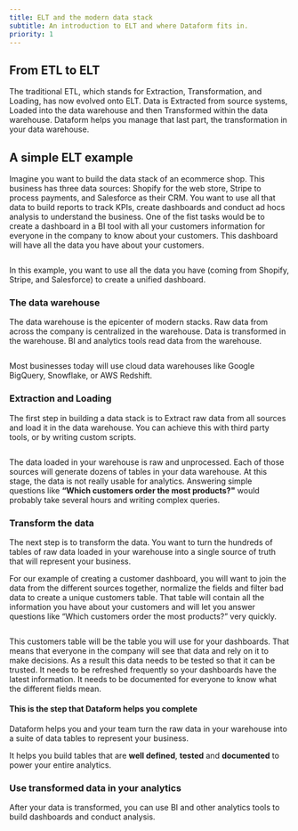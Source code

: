 ```yaml
---
title: ELT and the modern data stack
subtitle: An introduction to ELT and where Dataform fits in.
priority: 1
---
```


## From ETL to ELT

The traditional ETL, which stands for Extraction, Transformation, and Loading, has now evolved onto ELT. Data is Extracted from source systems, Loaded into the data warehouse and then Transformed within the data warehouse. Dataform helps you manage that last part, the transformation in your data warehouse.

## A simple ELT example

Imagine you want to build the data stack of an ecommerce shop. This business has three data sources: Shopify for the web store, Stripe to process payments, and Salesforce as their CRM. You want to use all that data to build reports to track KPIs, create dashboards and conduct ad hocs analysis to understand the business. One of the fist tasks would be to create a dashboard in a BI tool with all your customers information for everyone in the company to know about your customers. This dashboard will have all the data you have about your customers.

<img src="https://assets.dataform.co/docs/introduction/example_simple_schema.png" max-width="753"  alt="" />

In this example, you want to use all the data you have (coming from Shopify, Stripe, and Salesforce) to create a unified dashboard.

### The data warehouse

The data warehouse is the epicenter of modern stacks. Raw data from across the company is centralized in the warehouse. Data is transformed in the warehouse. BI and analytics tools read data from the warehouse.

<img src="https://assets.dataform.co/docs/introduction/datastack_simple_schema.png" max-width="819"  alt="" />

Most businesses today will use cloud data warehouses like Google BigQuery, Snowflake, or AWS Redshift.

### Extraction and Loading

The first step in building a data stack is to Extract raw data from all sources and load it in the data warehouse. You can achieve this with third party tools, or by writing custom scripts.

<img src="https://assets.dataform.co/docs/introduction/elt_illustration_step1.png" max-width="1100"  alt="" />

The data loaded in your warehouse is raw and unprocessed. Each of those sources will generate dozens of tables in your data warehouse. At this stage, the data is not really usable for analytics. Answering simple questions like **“Which customers order the most products?"** would probably take several hours and writing complex queries.

### Transform the data

The next step is to transform the data. You want to turn the hundreds of tables of raw data loaded in your warehouse into a single source of truth that will represent your business.

For our example of creating a customer dashboard, you will want to join the data from the different sources together, normalize the fields and filter bad data to create a unique customers table. That table will contain all the information you have about your customers and will let you answer questions like “Which customers order the most products?” very quickly.

<img src="https://assets.dataform.co/docs/introduction/elt_illustration_step2.png" max-width="1100"  alt="" />

This customers table will be the table you will use for your dashboards. That means that everyone in the company will see that data and rely on it to make decisions. As a result this data needs to be tested so that it can be trusted. It needs to be refreshed frequently so your dashboards have the latest information. It needs to be documented for everyone to know what the different fields mean.

<div className="bp3-callout bp3-icon-info-sign bp3-intent-primary" markdown="1">
<h4 class="bp3-heading">This is the step that Dataform helps you complete</h4>
Dataform helps you and your team turn the raw data in your warehouse into a suite of data tables to represent your business.

It helps you build tables that are **well defined**, **tested** and **documented** to power your entire analytics.</a></div>

### Use transformed data in your analytics

After your data is transformed, you can use BI and other analytics tools to build dashboards and conduct analysis.

<img src="https://assets.dataform.co/docs/introduction/elt_illustration_step3.png" max-width="1100" alt="" />
